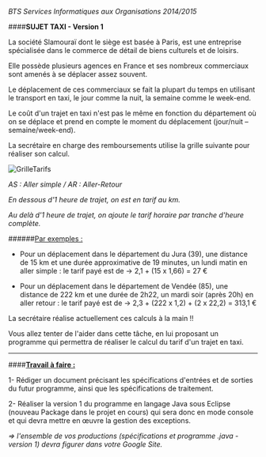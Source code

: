 *BTS Services Informatiques aux Organisations 2014/2015*

####<b>SUJET TAXI - Version 1</b>

La société Slamouraï dont le siège est basée à Paris, est une entreprise spécialisée dans le commerce de détail de biens culturels et de loisirs. 

Elle possède plusieurs agences en France et ses nombreux commerciaux sont amenés à se déplacer assez souvent.

Le déplacement de ces commerciaux se fait la plupart du temps en utilisant le transport en taxi, le jour comme la nuit, la semaine comme le week-end.

Le coût d'un trajet en taxi n'est pas le même en fonction du département où on se déplace et prend en compte le moment du déplacement (jour/nuit – semaine/week-end).

La secrétaire en charge des remboursements utilise la grille suivante pour réaliser son calcul.

![GrilleTarifs](http://oi58.tinypic.com/s620rc.jpg)

*AS : Aller simple / AR : Aller-Retour*

*En dessous d'1 heure de trajet, on est en tarif au km.*

*Au delà d'1 heure de trajet, on ajoute le tarif horaire par tranche d'heure complète.*


######<u>Par exemples :</u>

- Pour un déplacement dans le département du Jura (39), une distance de 15 km et une durée approximative de 19 minutes, un lundi matin en aller simple : le tarif payé est de
→ 2,1 + (15 x 1,66) = 27 €

- Pour un déplacement dans le département de Vendée (85), une distance de 222 km et une durée de 2h22, un mardi soir (après 20h) en aller retour : le tarif payé est de
→ 2,3 + (222 x 1,2) + (2 x 22,2) = 313,1 €

La secrétaire réalise actuellement ces calculs à la main !! 

Vous allez tenter de l'aider dans cette tâche, en lui proposant un programme qui permettra de réaliser le calcul du tarif d'un trajet en taxi.

---

####<b><u>Travail à faire :</u></b>

1- Rédiger un document précisant les spécifications d'entrées et de sorties du futur programme, ainsi que les spécifications de traitement.

2- Réaliser la version 1 du programme en langage Java sous Eclipse (nouveau Package dans le projet en cours) qui sera donc en mode console et qui devra mettre en œuvre la gestion des exceptions.

*=> l'ensemble de vos productions (spécifications et programme .java - version 1) devra figurer dans votre Google Site.*
